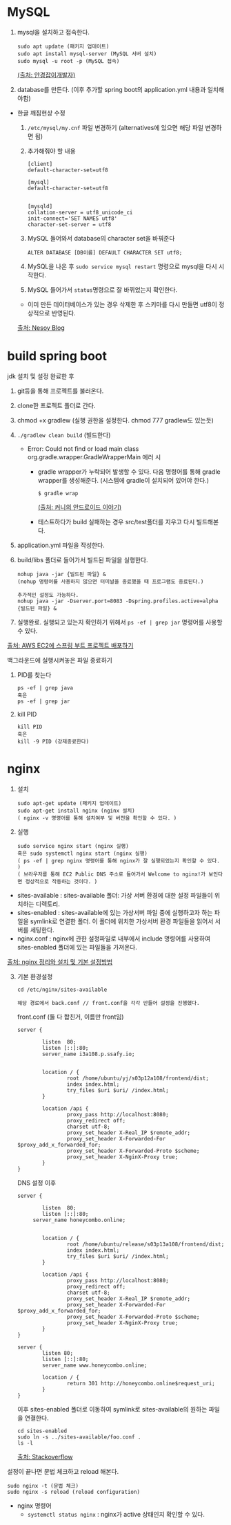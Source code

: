 # MySQL

1. mysql을 설치하고 접속한다.

   ```
   sudo apt update (패키지 업데이트)
   sudo apt install mysql-server (MySQL 서버 설치)
   sudo mysql -u root -p (MySQL 접속)
   ```

   [(출처: 안경잡이개발자)](https://ndb796.tistory.com/314)

2. database를 만든다. (이후 추가할 spring boot의 application.yml 내용과 일치해야함)

- 한글 깨짐현상 수정

  1. `/etc/mysql/my.cnf` 파일 변경하기 (alternatives에 있으면 해당 파일 변경하면 됨)

  2. 추가해줘야 할 내용

     ```
     [client]
     default-character-set=utf8
     
     [mysql]
     default-character-set=utf8
     
     
     [mysqld]
     collation-server = utf8_unicode_ci
     init-connect='SET NAMES utf8'
     character-set-server = utf8
     ```

  3. MySQL 들어와서 database의 character set을 바꿔준다

     ```mysql
     ALTER DATABASE [DB이름] DEFAULT CHARACTER SET utf8;
     ```

  4. MySQL을 나온 후 `sudo service mysql restart` 명령으로 mysql을 다시 시작한다.

  5. MySQL 들어가서 `status`명령으로 잘 바뀌었는지 확인한다.

  - 이미 만든 데이터베이스가 있는 경우 삭제한 후 스키마를 다시 만들면 utf8이 정상적으로 반영된다.

  [출처: Nesoy Blog](https://nesoy.github.io/articles/2017-05/mysql-UTF8)



# build spring boot

jdk 설치 및 설정 완료한 후

1. git등을 통해 프로젝트를 불러온다.

2. clone한 프로젝트 폴더로 간다.

3. chmod +x gradlew (실행 권한을 설정한다. chmod 777 gradlew도 있는듯)

4. `./gradlew clean build` (빌드한다)

   - Error: Could not find or load main class org.gradle.wrapper.GradleWrapperMain 에러 시

     - gradle wrapper가 누락되어 발생할 수 있다. 다음 명령어를 통해 gradle wrapper를 생성해준다. (시스템에 gradle이 설치되어 있어야 한다.)

       ```
       $ gradle wrap
       ```

       [(출처: 커니의 안드로이드 이야기)](https://androidhuman.tistory.com/537)

     - 테스트하다가 build 실패하는 경우 src/test폴더를 지우고 다시 빌드해본다.

5. application.yml 파일을 작성한다.

6. build/libs 폴더로 들어가서 빌드된 파일을 실행한다.

   ```
   nohup java -jar {빌드된 파일} &
   (nohup 명령어를 사용하지 않으면 터미널을 종료했을 때 프로그램도 종료된다.)
   
   추가적인 설정도 가능하다.
   nohup java -jar -Dserver.port=8083 -Dspring.profiles.active=alpha {빌드된 파일} &
   ```

7. 실행완료.
   실행되고 있는지 확인하기 위해서 `ps -ef | grep jar` 명령어를 사용할 수 있다.

[출처: AWS EC2에 스프링 부트 프로젝트 배포하기](https://choihz.tistory.com/20)



백그라운드에 실행시켜놓은 파일 종료하기

1. PID를 찾는다

   ```
   ps -ef | grep java
   혹은
   ps -ef | grep jar
   ```

2. kill PID

   ```
   kill PID
   혹은
   kill -9 PID (강제종료한다)
   ```

   



# nginx

1. 설치

   ```
   sudo apt-get update (패키지 업데이트)
   sudo apt-get install nginx (nginx 설치)
   ( nginx -v 명령어를 통해 설치여부 및 버전을 확인할 수 있다. )
   ```

   

2. 실행

   ```
   sudo service nginx start (nginx 실행)
   혹은 sudo systemctl nginx start (nginx 실행)
   ( ps -ef | grep nginx 명령어를 통해 nginx가 잘 실행되었는지 확인할 수 있다. )
   ( 브라우저를 통해 EC2 Public DNS 주소로 들어가서 Welcome to nginx!가 보인다면 정상적으로 작동하는 것이다. )
   ```



- sites-available : sites-available 폴더: 가상 서버 환경에 대한 설정 파일들이 위치하는 디렉토리.
- sites-enabled : sites-available에 있는 가상서버 파일 중에 실행하고자 하는 파일을 symlink로 연결한 폴더. 이 폴더에 위치한 가상서버 환경 파일들을 읽어서 서버를 세팅한다.
- nginx.conf : nginx에 관한 설정파일로 내부에서 include 명령어를 사용하여 sites-enabled 폴더에 있는 파일들을 가져온다.

[출처: nginx 정리와 설치 및 기본 설정방법](https://wedul.site/579)



3. 기본 환경설정

   ```
   cd /etc/nginx/sites-available
   
   해당 경로에서 back.conf // front.conf을 각각 만들어 설정을 진행했다.
   ```

   front.conf (둘 다 합친거, 이름만 front임)

   ```nginx
   server {
   
           listen  80;
           listen [::]:80;
           server_name i3a108.p.ssafy.io;
   
   
           location / {
                   root /home/ubuntu/yj/s03p12a108/frontend/dist;
                   index index.html;
                   try_files $uri $uri/ /index.html;
           }
   
           location /api {
                   proxy_pass http://localhost:8080;
                   proxy_redirect off;
                   charset utf-8;
                   proxy_set_header X-Real_IP $remote_addr;
                   proxy_set_header X-Forwarded-For $proxy_add_x_forwarded_for;
                   proxy_set_header X-Forwarded-Proto $scheme;
                   proxy_set_header X-NginX-Proxy true;
           }
   }
   ```

   

   DNS 설정 이후

   ```
   server {
   
           listen  80;
           listen [::]:80;
        server_name honeycombo.online;
   
   
           location / {
                   root /home/ubuntu/release/s03p13a108/frontend/dist;
                   index index.html;
                   try_files $uri $uri/ /index.html;
           }
   
           location /api {
                   proxy_pass http://localhost:8080;
                   proxy_redirect off;
                   charset utf-8;
                   proxy_set_header X-Real_IP $remote_addr;
                   proxy_set_header X-Forwarded-For $proxy_add_x_forwarded_for;
                   proxy_set_header X-Forwarded-Proto $scheme;
                   proxy_set_header X-NginX-Proxy true;
           }
   }
   
   server {
           listen 80;
           listen [::]:80;
           server_name www.honeycombo.online;
   
           location / {
                   return 301 http://honeycombo.online$request_uri;
           }
   }
   ```
   
   
   
   
   
   이후 sites-enabled 폴더로 이동하여 symlink로 sites-available의 원하는 파일을 연결한다.
   
   ```
   cd sites-enabled
   sudo ln -s ../sites-available/foo.conf .
   ls -l
   ```
   
   [출처: Stackoverflow](https://stackoverflow.com/questions/18089525/nginx-sites-enabled-sites-available-cannot-create-soft-link-between-config-fil)



설정이 끝나면 문법 체크하고 reload 해본다.

```
sudo nginx -t (문법 체크)
sudo nginx -s reload (reload configuration)
```



- nginx 명령어
  - `systemctl status nginx` : nginx가 active 상태인지 확인할 수 있다.